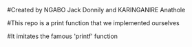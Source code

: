#Created by NGABO Jack Donnily and KARINGANIRE Anathole

#This repo is a print function that we implemented ourselves

#It imitates the famous 'printf' function

